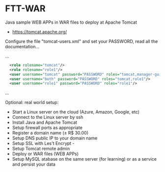 # FTT-WAR
Java sample WEB APPs in WAR files to deploy at Apache Tomcat

- https://tomcat.apache.org/

Configure the file "tomcat-users.xml" and set your PASSWORD, read all the documentation...

...
```xml
  <role rolename="tomcat"/>
  <role rolename="role1"/>
  <user username="tomcat" password="PASSWORD" roles="tomcat,manager-gui,admin-gui"/>
  <user username="both" password="PASSWORD" roles="tomcat,role1"/>
  <user username="role1" password="PASSWORD" roles="role1"/>
```
...

Optional: real world setup:

- Start a Linux server on the cloud (Azure, Amazon, Google, etc)
- Connect to the Linux server by ssh
- Install Java and Apache Tomcat
- Setup firewall ports as appropriate
- Register a domain name (± R$ 30.00)
- Setup DNS public IP to your domain name
- Setup SSL with Les't Encrypt - 
- Setup Tomcat remote admin
- Deploy or WAR files (WEB APPs)
- Setup MySQL atabase on the same server (for learning) or as a service and persist your data
